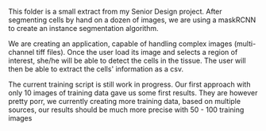 This folder is a small extract from my Senior Design project.
After segmenting cells by hand on a dozen of images, we are using a maskRCNN to create an instance segmentation algorithm.

We are creating an application, capable of handling complex images (multi-channel tiff files). Once the user load its image and selects a region of interest, she/he will be able to detect the cells in the tissue. The user will then be able to extract the cells' information as a csv.

The current training script is still work in progress. Our first approach with only 10 images of training data gave us some first results. They are however pretty porr, we currently creating more training data, based on multiple sources, our results should be much more precise with 50 - 100 training images
